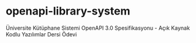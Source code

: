 # openapi-library-system
Üniversite Kütüphane Sistemi OpenAPI 3.0 Spesifikasyonu - Açık Kaynak Kodlu Yazılımlar Dersi Ödevi
